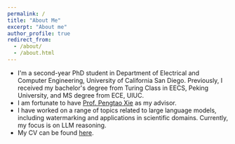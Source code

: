 ```yaml
---
permalink: /
title: "About Me"
excerpt: "About me"
author_profile: true
redirect_from: 
  - /about/
  - /about.html
---
```


* I'm a second-year PhD student in Department of Electrical and Computer Engineering, University of California San Diego. Previously, I received my bachelor's degree from Turing Class in EECS, Peking University, and MS degree from ECE, UIUC. 
* I am fortunate to have [Prof. Pengtao Xie](https://pengtaoxie.github.io/) as my advisor.
* I have worked on a range of topics related to large language models, including watermarking and applications in scientific domains. Currently, my focus is on LLM reasoning.
* My CV can be found [here](files/cv.pdf).